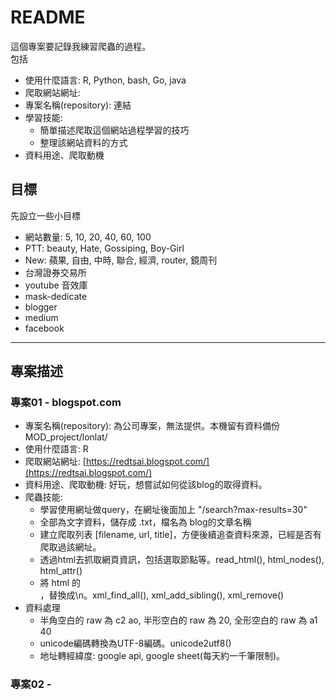 # README

這個專案要記錄我練習爬蟲的過程。  
包括

- 使用什麼語言: R, Python, bash, Go, java
- 爬取網站網址: 
- 專案名稱(repository): 連結
- 學習技能:
  - 簡單描述爬取這個網站過程學習的技巧
  - 整理該網站資料的方式
- 資料用途、爬取動機

## 目標

先設立一些小目標

- 網站數量: 5, 10, 20, 40, 60, 100
- PTT: beauty, Hate, Gossiping, Boy-Girl
- New: 蘋果, 自由, 中時, 聯合, 經濟, router, 鏡周刊
- 台灣證券交易所
- youtube 音效庫
- mask-dedicate
- blogger
- medium
- facebook

---

## 專案描述

### 專案01 - blogspot.com

- 專案名稱(repository): 為公司專案，無法提供。本機留有資料備份 MOD_project/lonlat/
- 使用什麼語言: R
- 爬取網站網址: [https://redtsai.blogspot.com/](https://redtsai.blogspot.com/)
- 資料用途、爬取動機: 好玩，想嘗試如何從該blog的取得資料。
- 爬蟲技能:
  - 學習使用網址做query，在網址後面加上 "/search?max-results=30"
  - 全部為文字資料，儲存成 .txt，檔名為 blog的文章名稱
  - 建立爬取列表 [filename, url, title]，方便後續追查資料來源，已經是否有爬取過該網址。
  - 透過html去抓取網頁資訊，包括選取節點等。read_html(), html_nodes(), html_attr()
  - 將 html 的<br> ，替換成\n。xml_find_all(), xml_add_sibling(), xml_remove()
- 資料處理
  - 半角空白的 raw 為 c2 ao, 半形空白的 raw 為 20, 全形空白的 raw 為 a1 40
  - unicode編碼轉換為UTF-8編碼。unicode2utf8()
  - 地址轉經緯度: google api, google sheet(每天約一千筆限制)。

### 專案02 - 
